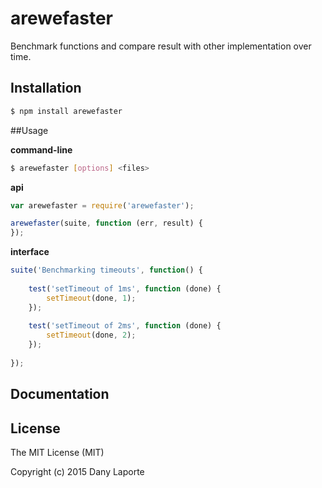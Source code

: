 # arewefaster
Benchmark functions and compare result with other implementation over time.

## Installation

```bash
$ npm install arewefaster
```

##Usage

**command-line**

```bash
$ arewefaster [options] <files>
``` 

**api**

```js
var arewefaster = require('arewefaster');

arewefaster(suite, function (err, result) {
});
```

**interface**
```js
suite('Benchmarking timeouts', function() {
	
	test('setTimeout of 1ms', function (done) {
		setTimeout(done, 1);
	});
	
	test('setTimeout of 2ms', function (done) {
		setTimeout(done, 2);
	});
	
});
```

## Documentation

## License ##
The MIT License (MIT)

Copyright (c) 2015 Dany Laporte